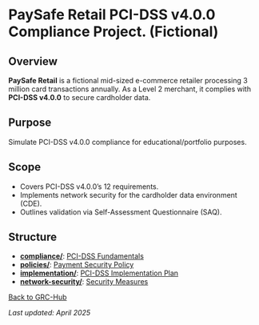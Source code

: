 # PaySafe Retail PCI-DSS v4.0.0 Compliance Project. (Fictional)

## Overview
**PaySafe Retail** is a fictional mid-sized e-commerce retailer processing 3 million card transactions annually. As a Level 2 merchant, it complies with **PCI-DSS v4.0.0** to secure cardholder data.

## Purpose
Simulate PCI-DSS v4.0.0 compliance for educational/portfolio purposes.

## Scope
- Covers PCI-DSS v4.0.0’s 12 requirements.
- Implements network security for the cardholder data environment (CDE).
- Outlines validation via Self-Assessment Questionnaire (SAQ).

## Structure
- **[compliance/](compliance/)**: [PCI-DSS Fundamentals](compliance/pci-dss-fundamentals.md)
- **[policies/](policies/)**: [Payment Security Policy](policies/payment-security-policy.md)
- **[implementation/](implementation/)**: [PCI-DSS Implementation Plan](implementation/pci-dss-plan.md)
- **[network-security/](network-security/)**: [Security Measures](network-security/security-measures.md)

[Back to GRC-Hub](../../README.md)

*Last updated: April 2025*
